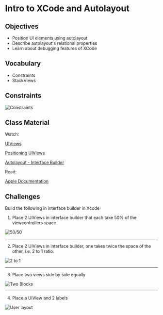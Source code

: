 # Intro to XCode and Autolayout

## Objectives

- Position UI elements using autolayout
- Describe autolayout's relational properties 
- Learn about debugging features of XCode

## Vocabulary

- Constraints
- StackViews

## Constraints

![Constraints](apple-constraint.png)

## Class Material

Watch:

[UIViews](https://www.youtube.com/watch?v=t_lmUi_E-70&feature=youtu.be)

[Positioning UIViews](https://www.youtube.com/watch?v=3GPnG5jsKS8&feature=youtu.be)

[Autolayout - Interface Builder](https://www.youtube.com/watch?v=PYqaVQlKT0A)

Read:

[Apple Documentation](https://developer.apple.com/library/content/documentation/UserExperience/Conceptual/AutolayoutPG/index.html)


## Challenges

Build the following in interface builder in Xcode

1. Place 2 UIViews in interface builder that each take 50% of the viewcontrollers space.


![50/50](5050.png)

----------------

2. Place 2 UIViews in interface builder, one takes twice the space of the other, i.e. 2 to 1 ratio.

![2 to 1](2to1.png)


----------------

3. Place two views side by side equally

![Two Blocks](twoBlocks.png)

---------------

4. Place a UIView and 2 labels

![User layout](userLayout.png)